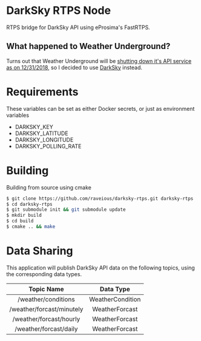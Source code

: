 # DarkSky RTPS Node
RTPS bridge for DarkSky API using eProsima's FastRTPS.

## What happened to Weather Underground?
 Turns out that Weather Underground will be [shutting down it's API service as on 12/31/2018](https://apicommunity.wunderground.com/weatherapi/topics/end-of-service-for-the-weather-underground-api), so I decided to use [DarkSky](https://darksky.net) instead.

# Requirements

These variables can be set as either Docker secrets, or just as environment variables

- DARKSKY_KEY
- DARKSKY_LATITUDE
- DARKSKY_LONGITUDE
- DARKSKY_POLLING_RATE

# Building

Building from source using cmake

```bash
$ git clone https://github.com/raveious/darksky-rtps.git darksky-rtps
$ cd darksky-rtps
$ git submodule init && git submodule update
$ mkdir build
$ cd build
$ cmake .. && make
```

# Data Sharing

This application will publish DarkSky API data on the following topics, using the corresponding data types.

Topic Name | Data Type
:---:|:---:
/weather/conditions | WeatherCondition
/weather/forcast/minutely | WeatherForcast
/weather/forcast/hourly | WeatherForcast
/weather/forcast/daily | WeatherForcast
